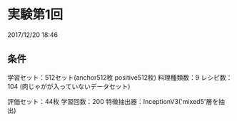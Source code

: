 # 実験第1回
2017/12/20 18:46

## 条件
学習セット：512セット(anchor512枚 positive512枚)
料理種類数：9
レシピ数：104
(肉じゃがが入っていないデータセット)

評価セット：44枚
学習回数：200
特徴抽出器：InceptionV3('mixed5'層を抽出)

